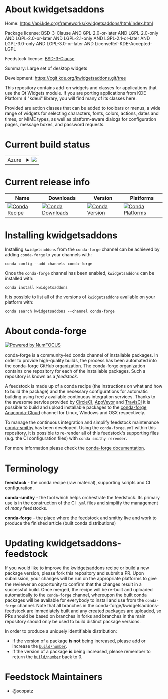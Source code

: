 About kwidgetsaddons
====================

Home: https://api.kde.org/frameworks/kwidgetsaddons/html/index.html

Package license: BSD-3-Clause AND GPL-2.0-or-later AND LGPL-2.0-only AND LGPL-2.0-or-later AND LGPL-2.1-only AND LGPL-2.1-or-later AND LGPL-3.0-only AND LGPL-3.0-or-later AND LicenseRef-KDE-Accepted-LGPL

Feedstock license: [BSD-3-Clause](https://github.com/conda-forge/kwidgetsaddons-feedstock/blob/master/LICENSE.txt)

Summary: Large set of desktop widgets

Development: https://cgit.kde.org/kwidgetsaddons.git/tree

This repository contains add-on widgets and classes for applications that
use the Qt Widgets module. If you are porting applications from KDE Platform 4
"kdeui" library, you will find many of its classes here.

Provided are action classes that can be added to toolbars or menus,
a wide range of widgets for selecting characters, fonts, colors, actions,
dates and times, or MIME types, as well as platform-aware dialogs for
configuration pages, message boxes, and password requests.


Current build status
====================


<table>
    
  <tr>
    <td>Azure</td>
    <td>
      <details>
        <summary>
          <a href="https://dev.azure.com/conda-forge/feedstock-builds/_build/latest?definitionId=8474&branchName=master">
            <img src="https://dev.azure.com/conda-forge/feedstock-builds/_apis/build/status/kwidgetsaddons-feedstock?branchName=master">
          </a>
        </summary>
        <table>
          <thead><tr><th>Variant</th><th>Status</th></tr></thead>
          <tbody><tr>
              <td>linux_64</td>
              <td>
                <a href="https://dev.azure.com/conda-forge/feedstock-builds/_build/latest?definitionId=8474&branchName=master">
                  <img src="https://dev.azure.com/conda-forge/feedstock-builds/_apis/build/status/kwidgetsaddons-feedstock?branchName=master&jobName=linux&configuration=linux_64_" alt="variant">
                </a>
              </td>
            </tr>
          </tbody>
        </table>
      </details>
    </td>
  </tr>
</table>

Current release info
====================

| Name | Downloads | Version | Platforms |
| --- | --- | --- | --- |
| [![Conda Recipe](https://img.shields.io/badge/recipe-kwidgetsaddons-green.svg)](https://anaconda.org/conda-forge/kwidgetsaddons) | [![Conda Downloads](https://img.shields.io/conda/dn/conda-forge/kwidgetsaddons.svg)](https://anaconda.org/conda-forge/kwidgetsaddons) | [![Conda Version](https://img.shields.io/conda/vn/conda-forge/kwidgetsaddons.svg)](https://anaconda.org/conda-forge/kwidgetsaddons) | [![Conda Platforms](https://img.shields.io/conda/pn/conda-forge/kwidgetsaddons.svg)](https://anaconda.org/conda-forge/kwidgetsaddons) |

Installing kwidgetsaddons
=========================

Installing `kwidgetsaddons` from the `conda-forge` channel can be achieved by adding `conda-forge` to your channels with:

```
conda config --add channels conda-forge
```

Once the `conda-forge` channel has been enabled, `kwidgetsaddons` can be installed with:

```
conda install kwidgetsaddons
```

It is possible to list all of the versions of `kwidgetsaddons` available on your platform with:

```
conda search kwidgetsaddons --channel conda-forge
```


About conda-forge
=================

[![Powered by NumFOCUS](https://img.shields.io/badge/powered%20by-NumFOCUS-orange.svg?style=flat&colorA=E1523D&colorB=007D8A)](http://numfocus.org)

conda-forge is a community-led conda channel of installable packages.
In order to provide high-quality builds, the process has been automated into the
conda-forge GitHub organization. The conda-forge organization contains one repository
for each of the installable packages. Such a repository is known as a *feedstock*.

A feedstock is made up of a conda recipe (the instructions on what and how to build
the package) and the necessary configurations for automatic building using freely
available continuous integration services. Thanks to the awesome service provided by
[CircleCI](https://circleci.com/), [AppVeyor](https://www.appveyor.com/)
and [TravisCI](https://travis-ci.com/) it is possible to build and upload installable
packages to the [conda-forge](https://anaconda.org/conda-forge)
[Anaconda-Cloud](https://anaconda.org/) channel for Linux, Windows and OSX respectively.

To manage the continuous integration and simplify feedstock maintenance
[conda-smithy](https://github.com/conda-forge/conda-smithy) has been developed.
Using the ``conda-forge.yml`` within this repository, it is possible to re-render all of
this feedstock's supporting files (e.g. the CI configuration files) with ``conda smithy rerender``.

For more information please check the [conda-forge documentation](https://conda-forge.org/docs/).

Terminology
===========

**feedstock** - the conda recipe (raw material), supporting scripts and CI configuration.

**conda-smithy** - the tool which helps orchestrate the feedstock.
                   Its primary use is in the construction of the CI ``.yml`` files
                   and simplify the management of *many* feedstocks.

**conda-forge** - the place where the feedstock and smithy live and work to
                  produce the finished article (built conda distributions)


Updating kwidgetsaddons-feedstock
=================================

If you would like to improve the kwidgetsaddons recipe or build a new
package version, please fork this repository and submit a PR. Upon submission,
your changes will be run on the appropriate platforms to give the reviewer an
opportunity to confirm that the changes result in a successful build. Once
merged, the recipe will be re-built and uploaded automatically to the
`conda-forge` channel, whereupon the built conda packages will be available for
everybody to install and use from the `conda-forge` channel.
Note that all branches in the conda-forge/kwidgetsaddons-feedstock are
immediately built and any created packages are uploaded, so PRs should be based
on branches in forks and branches in the main repository should only be used to
build distinct package versions.

In order to produce a uniquely identifiable distribution:
 * If the version of a package **is not** being increased, please add or increase
   the [``build/number``](https://docs.conda.io/projects/conda-build/en/latest/resources/define-metadata.html#build-number-and-string).
 * If the version of a package **is** being increased, please remember to return
   the [``build/number``](https://docs.conda.io/projects/conda-build/en/latest/resources/define-metadata.html#build-number-and-string)
   back to 0.

Feedstock Maintainers
=====================

* [@scopatz](https://github.com/scopatz/)

